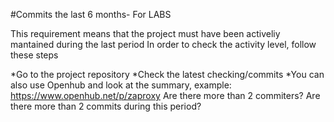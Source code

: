#Commits the last 6 months- For LABS

This requirement means that the project must have been activeliy mantained during the last period
In order to check the activity level, follow these steps

*Go to the project repository 
*Check the latest checking/commits
*You can also use Openhub and look at the summary, example:
 https://www.openhub.net/p/zaproxy
 Are there more than 2 commiters?
 Are there more than 2 commits during this period?

